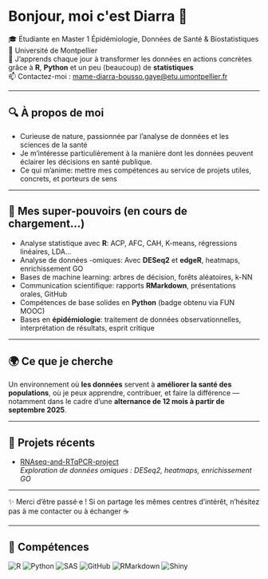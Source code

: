 # Bonjour, moi c'est Diarra 👋

🎓  Étudiante en Master 1 Épidémiologie, Données de Santé & Biostatistiques  
📍 Université de Montpellier  
🌱 J’apprends chaque jour à transformer les données en actions concrètes grâce à **R**, **Python** et un peu (beaucoup) de **statistiques**  
📫 Contactez-moi : mame-diarra-bousso.gaye@etu.umontpellier.fr

---

## 🔍 À propos de moi

- Curieuse de nature, passionnée par l’analyse de données et les sciences de la santé  
- Je m’intéresse particulièrement à la manière dont les données peuvent éclairer les décisions en santé publique.
- Ce qui m’anime: mettre mes compétences au service de projets utiles, concrets, et porteurs de sens


---

## 🧰 Mes super-pouvoirs (en cours de chargement...)

-  Analyse statistique avec **R**: ACP, AFC, CAH, K-means, régressions linéaires, LDA…
-  Analyse de données -omiques: Avec **DESeq2** et **edgeR**, heatmaps, enrichissement GO
-  Bases de machine learning: arbres de décision, forêts aléatoires, k-NN
-  Communication scientifique: rapports **RMarkdown**, présentations orales, GitHub
-  Compétences de base solides en **Python** (badge obtenu via FUN MOOC)
-  Bases en **épidémiologie**: traitement de données observationnelles, interprétation de résultats, esprit critique


---

## 🌍 Ce que je cherche

Un environnement où **les données** servent à **améliorer la santé des populations**, où je peux apprendre, contribuer, et faire la différence — notamment dans le cadre d’une **alternance de 12 mois à partir de septembre 2025**.

---

## 🔗 Projets récents

- [RNAseq-and-RTqPCR-project](https://github.com/mame-diarra-gaye/RNAseq-and-RTqPCR-project)  
  _Exploration de données omiques : DESeq2, heatmaps, enrichissement GO_

---

✨ Merci d’être passé·e ! Si on partage les mêmes centres d’intérêt, n’hésitez pas à me contacter ou à échanger ☕


---


## 🧠 Compétences

![R](https://img.shields.io/badge/-R-276DC3?style=flat-square&logo=r&logoColor=white)
![Python](https://img.shields.io/badge/-Python-3776AB?style=flat-square&logo=python&logoColor=white)
![SAS](https://img.shields.io/badge/-SAS-0076A8?style=flat-square&logo=sas&logoColor=white)
![GitHub](https://img.shields.io/badge/-GitHub-181717?style=flat-square&logo=github&logoColor=white)
![RMarkdown](https://img.shields.io/badge/-RMarkdown-198CE7?style=flat-square)
![Shiny](https://img.shields.io/badge/-Shiny-16a085?style=flat-square)


